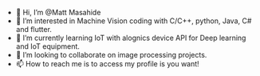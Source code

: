 - 👋 Hi, I’m @Matt Masahide
- 👀 I’m interested in Machine Vision coding with C/C++, python, Java, C# and flutter.
- 🌱 I’m currently learning IoT with alognics device API for Deep learning and IoT equipment.
- 💞️ I’m looking to collaborate on image processing projects.
- 📫 How to reach me is to access my profile is you want!

<!---
Matt-Masahide/Matt-Masahide is a ✨ special ✨ repository because its `README.md` (this file) appears on your GitHub profile.
You can click the Preview link to take a look at your changes.
--->
